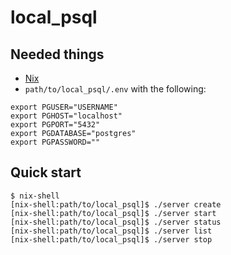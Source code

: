 # local_psql

Needed things
---
  * [Nix](https://nixos.org/nix/)
  * `path/to/local_psql/.env` with the following:

```
export PGUSER="USERNAME"
export PGHOST="localhost"
export PGPORT="5432"
export PGDATABASE="postgres"
export PGPASSWORD=""
```

Quick start
---
```
$ nix-shell
[nix-shell:path/to/local_psql]$ ./server create
[nix-shell:path/to/local_psql]$ ./server start
[nix-shell:path/to/local_psql]$ ./server status
[nix-shell:path/to/local_psql]$ ./server list
[nix-shell:path/to/local_psql]$ ./server stop
```
